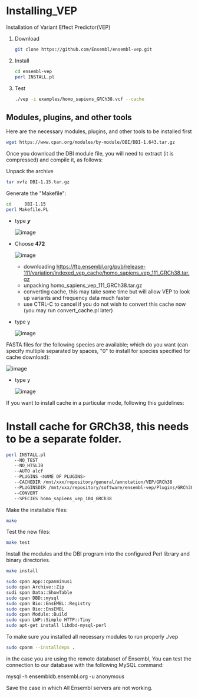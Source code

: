 # Installing_VEP
Installation of Variant Effect Predictor(VEP) 

1. Download
   ```sh
   git clone https://github.com/Ensembl/ensembl-vep.git
   ```

2. Install
   ```sh
   cd ensembl-vep
   perl INSTALL.pl
   ```

3. Test
   ```sh
   ./vep -i examples/homo_sapiens_GRCh38.vcf --cache
   ```


## Modules, plugins, and other tools

Here are the necessary modules, plugins, and other tools to be installed first

```sh
wget https://www.cpan.org/modules/by-module/DBI/DBI-1.643.tar.gz
```

Once you download the DBI module file, you will need to extract (it is compressed) and compile it, as follows:

Unpack the archive
```sh
tar xvfz DBI-1.15.tar.gz
```
Generate the "Makefile":
```sh
cd     DBI-1.15
perl Makefile.PL
```

- type _**y**_

  ![image](https://github.com/danymukesha/Installing_VEP/assets/45208254/25c61078-291d-476c-8e68-2517d039c409)

- Choose **472**

  ![image](https://github.com/danymukesha/Installing_VEP/assets/45208254/60439450-19ab-4b35-adfe-05a0a30394b2)
  - downloading https://ftp.ensembl.org/pub/release-111/variation/indexed_vep_cache/homo_sapiens_vep_111_GRCh38.tar.gz
  - unpacking homo_sapiens_vep_111_GRCh38.tar.gz
  - converting cache, this may take some time but will allow VEP to look up variants and frequency data much faster
  - use CTRL-C to cancel if you do not wish to convert this cache now (you may run convert_cache.pl later)

- type y

  ![image](https://github.com/danymukesha/Installing_VEP/assets/45208254/8ebf8412-466b-4656-b73c-60e3fc033f09)

FASTA files for the following species are available; which do you want (can specify multiple separated by spaces, "0" to install for species specified for cache download): 

![image](https://github.com/danymukesha/Installing_VEP/assets/45208254/b41d0ca3-2807-4034-b111-9ce1ee12db6d)

- type y

  ![image](https://github.com/danymukesha/Installing_VEP/assets/45208254/4d6eb253-1ca4-4d60-bd0d-7da2fe8cd9b8)



If you want to install cache in a particular mode, following this guidelines:
# Install cache for GRCh38, this needs to be a separate folder.
```sh
perl INSTALL.pl 
   --NO_TEST 
   --NO_HTSLIB 
   --AUTO alcf 
   --PLUGINS <NAME OF PLUGINS> 
   --CACHEDIR /mnt/xxx/repository/general/annotation/VEP/GRCh38 
   --PLUGINSDIR /mnt/xxx/repository/software/ensembl-vep/Plugins/GRCh38/ 
   --CONVERT 
   --SPECIES homo_sapiens_vep_104_GRCh38
```

Make the installable files:
```sh
make
```
Test the new files:
```sh
make test
```
Install the modules and the DBI program into the configured Perl library and binary directories.
```sh
make install
```

```sh
sudo cpan App::cpanminus1
sudo cpan Archive::Zip
sudi span Data::ShowTable
sudo cpan DBD::mysql
sudo cpan Bio::EnsEMBL::Registry
sudo cpan Bio::EnsEMBL
sudo cpan Module::Build
sudo cpan LWP::Simple HTTP::Tiny
sudo apt-get install libdbd-mysql-perl
```

To make sure you installed all necessary modules to run properly ./vep
```sh
sudo cpanm --installdeps . 
```

in the case you are using the remote databaset of Ensembl, 
You can test the connection to our database with the following MySQL command:

mysql -h ensembldb.ensembl.org -u anonymous


Save the case in which All Ensembl servers are not working. 
